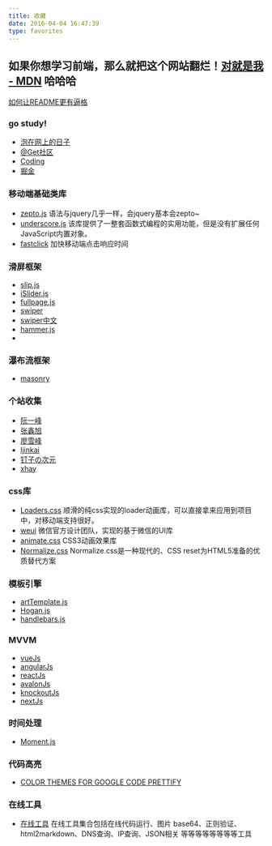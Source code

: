 ```yaml
---
title: 收藏
date: 2016-04-04 16:47:39
type: favorites
---
```


## 如果你想学习前端，那么就把这个网站翻烂！[对就是我 - MDN](https://developer.mozilla.org/zh-CN/docs/Web/JavaScript) 哈哈哈

[如何让README更有逼格](http://shields.io)

### go study!

* [泡在网上的日子](http://www.jcodecraeer.com/plus/list.php?tid=1)
* [@Get社区](http://get.ftqq.com/?c=default)
* [Coding](https://blog.coding.net/)
* [掘金](https://gold.xitu.io/explore/frontend)

### 移动端基础类库

* [zepto.js](http://zeptojs.com/) 语法与jquery几乎一样，会jquery基本会zepto~
* [underscore.js](http://underscorejs.org/) 该库提供了一整套函数式编程的实用功能，但是没有扩展任何JavaScript内置对象。
* [fastclick](https://github.com/ftlabs/fastclick) 加快移动端点击响应时间


### 滑屏框架

* [slip.js](https://github.com/peunzhang/slip.js)
* [iSlider.js](https://github.com/peunzhang/iSlider)
* [fullpage.js](https://github.com/peunzhang/fullpage)
* [swiper](http://www.idangero.us/swiper/#.VX_H72Sqqkq)
* [swiper中文](http://www.swiper.com.cn/)
* [hammer.js](http://hammerjs.github.io/)
* []()

### 瀑布流框架

* [masonry](http://masonry.desandro.com/)

### 个站收集

* [阮一峰](http://www.ruanyifeng.com/blog/)
* [张鑫旭](http://www.zhangxinxu.com)
* [廖雪峰](http://www.liaoxuefeng.com)
* [ljinkai](http://ljinkai.github.io)
* [钉子の次元](http://blog.dimpurr.com/)
* [xhay](http://xhay1122.com)

### css库

* [Loaders.css](https://connoratherton.com/loaders) 顺滑的纯css实现的loader动画库，可以直接拿来应用到项目中，对移动端支持很好。
* [weui](http://weui.github.io/weui) 微信官方设计团队，实现的基于微信的UI库
* [animate.css](http://daneden.github.io/animate.css/) CSS3动画效果库
* [Normalize.css](http://jerryzou.com/posts/aboutNormalizeCss/) Normalize.css是一种现代的、CSS reset为HTML5准备的优质替代方案

### 模板引擎

* [artTemplate.js](https://github.com/aui/artTemplate)
* [Hogan.js](http://twitter.github.io/hogan.js/)
* [handlebars.js](http://handlebarsjs.com/)

### MVVM

* [vueJs](http://cn.vuejs.org/)
* [angularJs](https://docs.angularjs.org)
* [reactJs](http://reactjs.cn/react/docs/getting-started.html)
* [avalonJs](http://avalonjs.coding.me/home.html)
* [knockoutJs](http://knockoutjs.com/)
* [nextJs](https://zeit.co/blog/next)

### 时间处理

* [Moment.js](http://momentjs.com)

### 代码高亮

* [COLOR THEMES FOR GOOGLE CODE PRETTIFY](https://jmblog.github.io/color-themes-for-google-code-prettify/)

### 在线工具

* [在线工具](http://tool.lu) 在线工具集合包括在线代码运行、图片 base64、正则验证、html2markdown、DNS查询、IP查询、JSON相关 等等等等等等等等工具